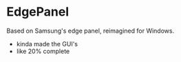 # EdgePanel


Based on Samsung's edge panel, reimagined for Windows.

- kinda made the GUI's
- like 20% complete 
